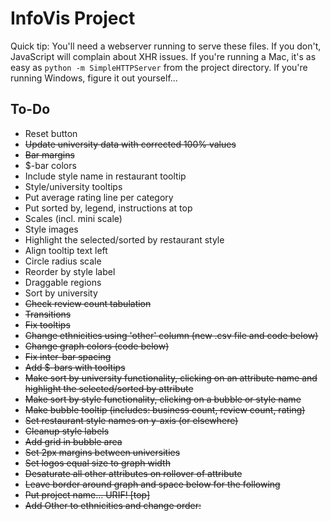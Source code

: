 # InfoVis Project

Quick tip: You'll need a webserver running to serve these files.  If you don't, JavaScript will complain about XHR issues.  If you're running a Mac, it's as easy as `python -m SimpleHTTPServer` from the project directory.  If you're running Windows, figure it out yourself...

## To-Do ##

- Reset button
- <del>Update university data with corrected 100% values</del>
- <del>Bar margins</del>
- $-bar colors
- Include style name in restaurant tooltip
- Style/university tooltips
- Put average rating line per category
- Put sorted by, legend, instructions at top
- Scales (incl. mini scale)
- Style images
- Highlight the selected/sorted by restaurant style
- Align tooltip text left
- Circle radius scale
- Reorder by style label
- Draggable regions
- Sort by university
- <del>Check review count tabulation</del>
- <del>Transitions</del>
- <del>Fix tooltips</del>
- <del>Change ethnicities using 'other' column (new .csv file and code below)</del>
- <del>Change graph colors (code below)</del>
- <del>Fix inter-bar spacing</del>
- <del>Add $-bars with tooltips</del>
- <del>Make sort by university functionality, clicking on an attribute name and highlight the selected/sorted by attribute</del>
- <del>Make sort by style functionality, clicking on a bubble or style name</del>
- <del>Make bubble tooltip (includes: business count, review count, rating)</del>
- <del>Set restaurant style names on y-axis (or elsewhere)</del>
- <del>Cleanup style labels</del>
- <del>Add grid in bubble area</del>
- <del>Set 2px margins between universities</del>
- <del>Set logos equal size to graph width</del>
- <del>Desaturate all other attributes on rollover of attribute</del>
- <del>Leave border around graph and space below for the following</del>
- <del>Put project name... URIF! [top]</del>
- <del>Add Other to ethnicities and change order:</del>